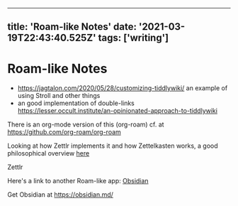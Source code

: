 
---
title: 'Roam-like Notes'
date: '2021-03-19T22:43:40.525Z'
tags: ['writing']
---

<!-- Exported from TiddlyWiki at 19:18, 22nd October 2022 -->

# Roam-like Notes

* <https://jagtalon.com/2020/05/28/customizing-tiddlywiki/> an example of using Stroll and other things
* an good implementation of double-links <https://lesser.occult.institute/an-opinionated-approach-to-tiddlywiki>

There is an org-mode version of this (org-roam) cf. at <https://github.com/org-roam/org-roam>

Looking at how Zettlr implements it and how Zettelkasten works, a good philosophical overview [here](https://zettelkasten.de/)

Zettlr

Here's a link to another Roam-like app: [Obsidian ](https://medium.com/swlh/take-better-notes-with-this-free-note-taking-app-that-wants-to-be-your-second-brain-1a97909a677b)

Get Obsidian at <https://obsidian.md/>
